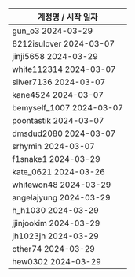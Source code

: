 | 계정명 / 시작 일자|
|--------|
| gun_o3 2024-03-29 |
| 8212isulover 2024-03-07 |
| jinji5658 2024-03-29 |
| white112314 2024-03-07 |
| silver7136 2024-03-07 |
| kane4524 2024-03-07 |
| bemyself_1007 2024-03-07 |
| poontastik 2024-03-07 |
| dmsdud2080 2024-03-07 |
| srhymin 2024-03-07 |
| f1snake1 2024-03-29 |
| kate_0621 2024-03-26 |
| whitewon48 2024-03-29 |
| angelajyung 2024-03-29 |
| h_h1030 2024-03-29 |
| jjinjookim 2024-03-29 |
| jh1023jh 2024-03-29 |
| other74 2024-03-29 |
| hew0302 2024-03-29 |
